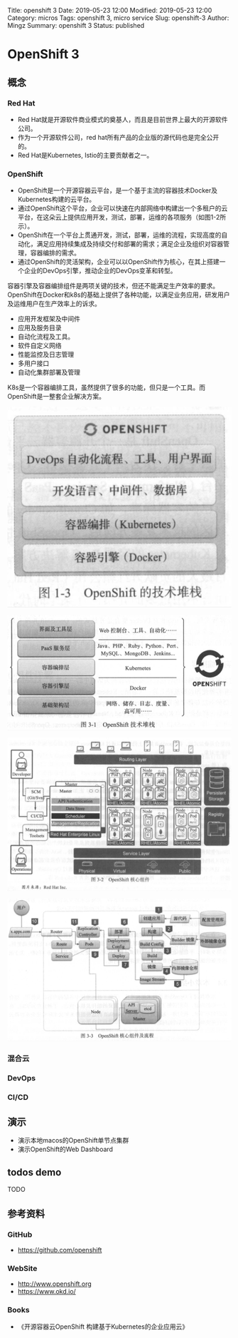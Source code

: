 Title: openshift 3
Date: 2019-05-23 12:00
Modified: 2019-05-23 12:00
Category: micros
Tags: openshift 3, micro service
Slug: openshift-3
Author: Mingz
Summary: openshift 3
Status: published



# OpenShift 3




## 概念

### Red Hat
- Red Hat就是开源软件商业模式的奠基人，而且是目前世界上最大的开源软件公司。
- 作为一个开源软件公司，red hat所有产品的企业版的源代码也是完全公开的。
- Red Hat是Kubernetes, Istio的主要贡献者之一。


### OpenShift

- OpenShift是一个开源容器云平台，是一个基于主流的容器技术Docker及Kubernetes构建的云平台。
- 通过OpenShift这个平台，企业可以快速在内部网络中构建出一个多租户的云平台，在这朵云上提供应用开发，测试，部署，运维的各项服务（如图1-2所示）。
- OpenShift在一个平台上贯通开发，测试，部署，运维的流程，实现高度的自动化，满足应用持续集成及持续交付和部署的需求；满足企业及组织对容器管理，容器编排的需求。
- 通过OpenShift的灵活架构，企业可以以OpenShift作为核心，在其上搭建一个企业的DevOps引擎，推动企业的DevOps变革和转型。




容器引擎及容器编排组件是两项关键的技术，但还不能满足生产效率的要求。
OpenShift在Docker和k8s的基础上提供了各种功能，以满足业务应用，研发用户及运维用户在生产效率上的诉求。

- 应用开发框架及中间件
- 应用及服务目录
- 自动化流程及工具。
- 软件自定义网络
- 性能监控及日志管理
- 多用户接口
- 自动化集群部署及管理



K8s是一个容器编排工具，虽然提供了很多的功能，但只是一个工具。而OpenShift是一整套企业解决方案。


![OpenShift技术堆栈](./images/openshift-3-02.png)


![OpenShift技术堆栈](./images/openshift-3-01.png)



![](./images/openshift-3-03.png)



![](./images/openshift-3-04.png)

### 混合云
### DevOps
### CI/CD


## 演示
- 演示本地macos的OpenShift单节点集群
- 演示OpenShift的Web Dashboard



## todos demo


TODO

## 参考资料

### GitHub
- https://github.com/openshift


### WebSite
- http://www.openshift.org
- https://www.okd.io/

### Books
- 《开源容器云OpenShift 构建基于Kubernetes的企业应用云》
